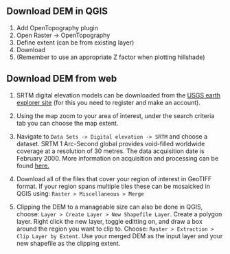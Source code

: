 ## Download DEM in QGIS
1. Add OpenTopography plugin
2. Open Raster -> OpenTopography
3. Define extent (can be from existing layer)
4. Download
5. (Remember to use an appropriate Z factor when plotting hillshade)

## Download DEM from web

1. SRTM digital elevation models can be downloaded from the [USGS earth explorer site][link1] (for this you need to register and make an account). 

[link1]: https://earthexplorer.usgs.gov/

2. Using the map zoom to your area of interest, under the search criteria tab you can choose the map extent. 

3. Navigate to `Data Sets -> Digital elevation -> SRTM` and choose a dataset. SRTM 1 Arc-Second global provides void-filled worldwide coverage at a resolution of 30 metres. The data acquisition date is February 2000. More information on acquisition and processing can be found [here.][link2]

[link2]: https://www.usgs.gov/centers/eros/science/usgs-eros-archive-digital-elevation-shuttle-radar-topography-mission-srtm-1-arc?qt-science_center_objects=0#qt-science_center_objects "Title"

4. Download all of the files that cover your region of interest in GeoTIFF format. If your region spans multiple tiles these can be mosaicked in QGIS using: `Raster > Miscellaneous > Merge`

5. Clipping the DEM to a manageable size can also be done in QGIS, choose: `Layer > Create Layer > New Shapefile Layer`. Create a polygon layer. Right click the new layer, toggle editting on, and draw a box around the region you want to clip to. Choose: `Raster > Extraction > Clip Layer by Extent`. Use your merged DEM as the input layer and your new shapefile as the clipping extent. 
